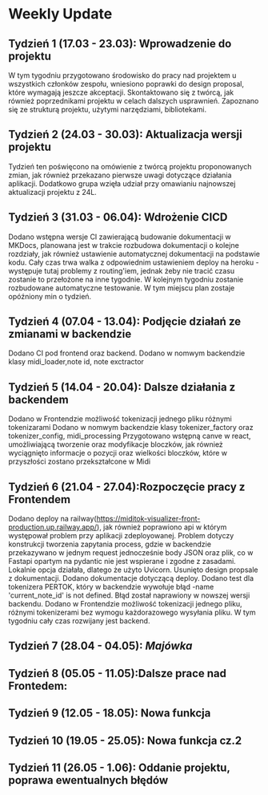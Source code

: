 # Weekly Update
## Tydzień 1 (17.03 - 23.03): Wprowadzenie do projektu
W tym tygodniu przygotowano środowisko do pracy nad projektem u wszystkich członków zespołu, wniesiono poprawki do design proposal, które wymagają jeszcze akceptacji. Skontaktowano się z twórcą, jak również poprzednikami projektu w celach dalszych usprawnień. Zapoznano się ze strukturą projektu, użytymi narzędziami, bibliotekami. 
## Tydzień 2 (24.03 - 30.03): Aktualizacja wersji projektu
Tydzień ten poświęcono na omówienie z twórcą projektu proponowanych zmian, jak również przekazano pierwsze uwagi dotyczące działania aplikacji. Dodatkowo grupa wzięła udział przy omawianiu najnowszej aktualizacji projektu z 24L.
## Tydzień 3 (31.03 - 06.04): Wdrożenie CICD
Dodano wstępna wersje CI zawierającą budowanie dokumentacji w MKDocs, planowana jest w trakcie rozbudowa dokumentacji o kolejne rozdziały, jak również ustawienie automatycznej dokumentacji na podstawie kodu. Cały czas trwa walka z odpowiednim ustawieniem deploy na heroku - występuje tutaj problemy z routing'iem, jednak żeby nie tracić czasu zostanie to przełożone na inne tygodnie. W kolejnym tygodniu zostanie rozbudowane automatyczne testowanie. W tym miejscu plan zostaje opóźniony min o tydzień.   
## Tydzień 4 (07.04 - 13.04): Podjęcie działań ze zmianami w backendzie
Dodano CI pod frontend oraz backend.
Dodano w nomwym backendzie klasy midi_loader,note id, note exctractor
## Tydzień 5 (14.04 - 20.04): Dalsze działania z backendem
Dodano w Frontendzie możliwość tokenizacji jednego pliku różnymi tokenizarami
Dodano w nomwym backendzie klasy tokenizer_factory oraz tokenizer_config, midi_processing
Przygotowano wstępną canve w react, umożliwiającą tworzenie oraz modyfikacje bloczków, jak również wyciągnięto informacje o pozycji oraz wielkości bloczków, które w przyszłości zostano przekształcone w Midi  
## Tydzień 6 (21.04 - 27.04):Rozpoczęcie pracy z Frontendem
Dodano deploy na railway(https://miditok-visualizer-front-production.up.railway.app/), jak również poprawiono api w którym występował problem przy aplikacji zdeployowanej. Problem dotyczy konstrukcji tworzenia zapytania process, gdzie w backendzie przekazywano w jednym request jednocześnie body JSON oraz plik, co w Fastapi opartym na pydantic nie jest wspierane i zgodne z zasadami. Lokalnie opcja działała, dlatego że użyto Uvicorn. 
Usunięto design propsale z dokumentacji. Dodano dokumentacje dotyczącą deploy.
Dodano test dla tokenizera PERTOK, który w backendzie wywołuje błąd -name 'current_note_id' is not defined. Błąd został naprawiony w nowszej wersji backendu.
Dodano w Frontendzie możliwość tokenizacji jednego pliku, różnymi tokenizerami bez wymogu każdorazowego wysyłania pliku.
W tym tygodniu cały czas rozwijany jest backend.
## Tydzień 7 (28.04 - 04.05):    *Majówka*
## Tydzień 8 (05.05 - 11.05):Dalsze prace nad Frontedem:
## Tydzień 9 (12.05 - 18.05): Nowa funkcja
## Tydzień 10 (19.05 - 25.05):   Nowa funkcja cz.2
## Tydzień 11 (26.05 - 1.06):   Oddanie projektu, poprawa ewentualnych błędów